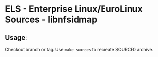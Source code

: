 # ELS - Enterprise Linux/EuroLinux Sources - libnfsidmap
 
## Usage:
  Checkout branch or tag. Use `make sources` to recreate  SOURCE0 archive.
